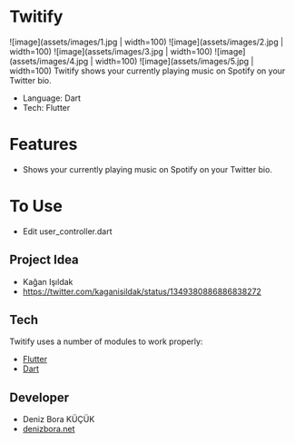 # Twitify
![image](assets/images/1.jpg | width=100)
![image](assets/images/2.jpg | width=100)
![image](assets/images/3.jpg | width=100)
![image](assets/images/4.jpg | width=100)
![image](assets/images/5.jpg | width=100)
Twitify shows your currently playing music on Spotify on your Twitter bio.
 - Language: Dart
 - Tech: Flutter

# Features

 - Shows your currently playing music on Spotify on your Twitter bio.
 
 
 # To Use

 - Edit user_controller.dart


## Project Idea

-   Kağan Işıldak
-   https://twitter.com/kaganisildak/status/1349380886886838272

## Tech

Twitify uses a number of modules to work properly:

 - [Flutter](https://flutter.dev/)
 - [Dart](https://dart.dev/)

## Developer

 - Deniz Bora KÜÇÜK
 - [denizbora.net](https://denizbora.net/)
